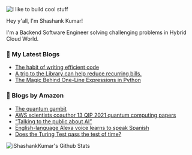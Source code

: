 ![I like to build cool stuff](https://res.cloudinary.com/dt8g3rhcy/image/upload/v1595929574/i_like_to_build_cool_shit._1_nzbwjh.png)

Hey y'all, I'm Shashank Kumar! 

I'm a Backend Software Engineer solving challenging problems in Hybrid Cloud World.

### 📕 My Latest Blogs
<!-- BLOG-POST-LIST:START -->
- [The habit of writing efficient code](https://medium.com/@ishashankkumar/the-habit-of-writing-efficient-code-153b05f04269?source=rss-d24dda280d5f------2)
- [A trip to the Library can help reduce recurring bills.](https://medium.com/swlh/a-trip-to-the-library-can-help-reduce-recurring-bills-23bca495cdf5?source=rss-d24dda280d5f------2)
- [The Magic Behind One-Line Expressions in Python](https://medium.com/swlh/the-magic-behind-one-line-expressions-in-python-816c10180c5c?source=rss-d24dda280d5f------2)
<!-- BLOG-POST-LIST:END -->

### 📕 Blogs by Amazon
<!-- AMAZON-BLOG-POST-LIST:START -->
- [The quantum gambit](https://www.amazon.science/latest-news/the-quantum-gambit)
- [AWS scientists coauthor 13 QIP 2021 quantum computing papers](https://www.amazon.science/blog/aws-scientists-coauthor-13-qip-2021-quantum-computing-papers)
- [“Talking to the public about AI”](https://www.amazon.science/talking-to-the-public-about-ai)
- [English-language Alexa voice learns to speak Spanish](https://www.amazon.science/blog/english-language-alexa-voice-learns-to-speak-spanish)
- [Does the Turing Test pass the test of time?](https://www.amazon.science/latest-news/does-the-turing-test-pass-the-test-of-time)
<!-- AMAZON-BLOG-POST-LIST:END -->



<img align="center" alt="iShashankKumar's Github Stats" src="https://github-readme-stats.vercel.app/api?username=ishashankkumar&show_icons=true&hide_border=true" />
